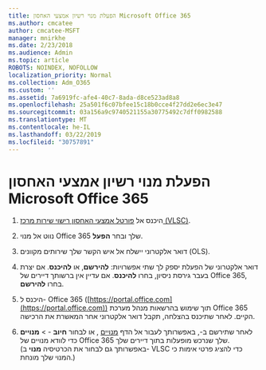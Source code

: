 ```yaml
---
title: הפעלת מנוי רשיון אמצעי האחסון Microsoft Office 365
ms.author: cmcatee
author: cmcatee-MSFT
manager: mnirkhe
ms.date: 2/23/2018
ms.audience: Admin
ms.topic: article
ROBOTS: NOINDEX, NOFOLLOW
localization_priority: Normal
ms.collection: Adm_O365
ms.custom: ''
ms.assetid: 7a6919fc-afe4-40c7-8ada-d8ce523ad8a8
ms.openlocfilehash: 25a501f6c07bfee15c18b0cce4f27dd2e6ec3e47
ms.sourcegitcommit: 03a156a9c9740521155a30775492c7dff0982588
ms.translationtype: MT
ms.contentlocale: he-IL
ms.lasthandoff: 03/22/2019
ms.locfileid: "30757891"
---
```

# <a name="activating-a-microsoft-office-365-volume-license-subscription"></a>הפעלת מנוי רשיון אמצעי האחסון Microsoft Office 365

1. היכנס אל [פורטל אמצעי האחסון רישוי שירות מרכז (VLSC)](http://go.microsoft.com/fwlink/p/?LinkId=329762).
    
2. נווט אל מנוי Office 365 שלך ובחר **הפעל**.
    
3. דואר אלקטרוני יישלח אל איש הקשר שלך שירותים מקוונים (OLS).
    
4. דואר אלקטרוני של הפעלת יספק לך שתי אפשרויות: **להירשם**, או **להיכנס**. אם יצרת בעבר גירסת ניסיון, בחרו **להיכנס**. אם עדיין אין ברשותך דיירים של Office 365, בחרו **להירשם**.
    
5. היכנס ל- Office 365 ([https://portal.office.com](https://portal.office.com)) תוך שימוש בהרשאות מנהל מערכת Office 365 הקיים. לאחר שתיכנס בהצלחה, תקבל דואר אלקטרוני אחר המאשרת את הרכישה.
    
6. לאחר שתירשם ב-, באפשרותך לעבור אל הדף [מנויים](https://go.microsoft.com/fwlink/p/?linkid=842054) , או לבחור **חיוב**  - \> **מנויים** כדי לוודא מנויים של Office 365 שלך שנרכש מופעלות בתוך דיירים שלך. (באפשרותך גם לבחור את הכרטיסיה **מנוי** ב- VLSC כדי להציג פרטי אימות כי המנוי שלך מונחת.) 
    

